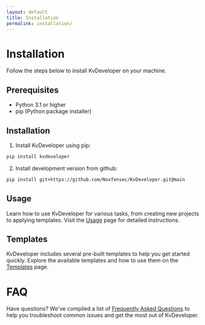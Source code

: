 ```yaml
---
layout: default
title: Installation
permalink: installation/
---
```


# Installation

Follow the steps below to install KvDeveloper on your machine.

## Prerequisites

- Python 3.1 or higher
- pip (Python package installer)

## Installation

1. Install KvDeveloper using pip:

```bash
pip install kvdeveloper
```

2. Install development version from github:

```bash
pip install git+https://github.com/Novfensec/KvDeveloper.git@main
```

## Usage

Learn how to use KvDeveloper for various tasks, from creating new projects to applying templates. Visit the [Usage](/usage/) page for detailed instructions.

## Templates

KvDeveloper includes several pre-built templates to help you get started quickly. Explore the available templates and how to use them on the [Templates](/templates/) page.

# FAQ

Have questions? We've compiled a list of [Frequently Asked Questions](/faqs/) to help you troubleshoot common issues and get the most out of KvDeveloper.